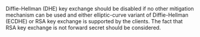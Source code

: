 Diffie-Hellman (DHE) key exchange should be disabled if no other mitigation mechanism can be used and either elliptic-curve variant of Diffie-Hellman (ECDHE) or RSA key exchange is supported by the clients.
The fact that RSA key exchange is not forward secret should be considered.